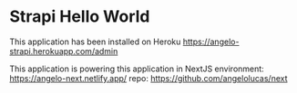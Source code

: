 # Strapi Hello World

This application has been installed on Heroku
https://angelo-strapi.herokuapp.com/admin

This application is powering this application in NextJS
environment: https://angelo-next.netlify.app/
repo: https://github.com/angelolucas/next

